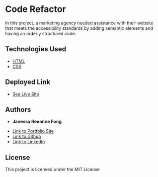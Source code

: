 # Code Refactor

In this project, a marketing agency needed assistance with their website that meets the accessibility standards by adding semantic elements and having an orderly structured code.

## Technologies Used

* [HTML](https://developer.mozilla.org/en-US/docs/Web/HTML)
* [CSS](https://developer.mozilla.org/en-US/docs/Web/CSS)

## Deployed Link

* [See Live Site](#)


## Authors

* **Janessa Reeanne Fong** 

- [Link to Portfolio Site](#)
- [Link to Github](https://github.com/janessaref)
- [Link to LinkedIn](https://www.linkedin.com/in/janessafong)

## License

This project is licensed under the MIT License 
